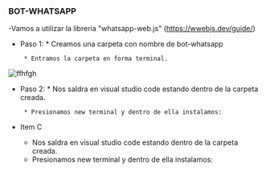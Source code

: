 ### BOT-WHATSAPP

-Vamos a utilizar la libreria "whatsapp-web.js" (https://wwebjs.dev/guide/)

+ Paso 1: 
       * Creamos una carpeta con nombre de bot-whatsapp
       
       * Entramos la carpeta en forma terminal.

![ffhfgh](https://github.com/MaricarmenCatalinaRaymundoRomero/Bot-Whatsapp/assets/129924045/007677e4-1464-46e8-ba56-505c56f14a4b)

+ Paso 2:
       * Nos saldra en visual studio code estando dentro de la carpeta creada.
       
       * Presionamos new terminal y dentro de ella instalamos:

+ Item C
    * Nos saldra en visual studio code estando dentro de la carpeta creada.
    * Presionamos new terminal y dentro de ella instalamos:
    

